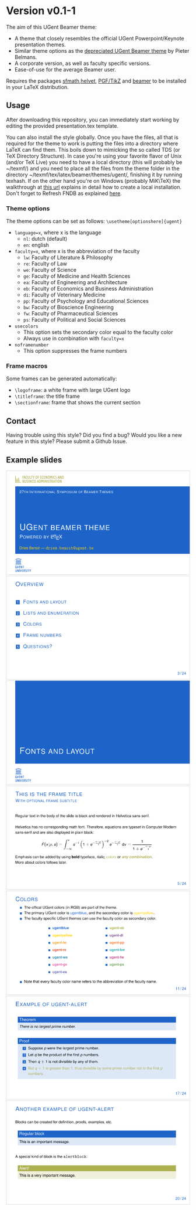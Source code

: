 # Version v0.1-1

The aim of this UGent Beamer theme:
* A theme that closely resembles the official UGent Powerpoint/Keynote presentation themes.
* Similar theme options as the [depreciated UGent Beamer theme](https://github.com/pbelmans/ugent-beamer) by Pieter Belmans.
* A corporate version, as well as faculty specific versions.
* Ease-of-use for the average Beamer user.

Requires the packages [sfmath](https://ctan.org/pkg/sfmath),[helvet](https://ctan.org/pkg/helvet), [PGF/TikZ](https://ctan.org/pkg/pgf) and [beamer](https://ctan.org/pkg/beamer) to be installed in your LaTeX distribution.

## Usage

After downloading this repository, you can immediately start working by editing the provided presentation.tex template.

You can also install the style globally. Once you have the files, all that is required for the theme to work is putting the files into a directory where LaTeX can find them. This boils down to mimicking the so called TDS (or TeX Directory Structure). In case you're using your favorite flavor of Unix (and/or TeX Live) you need to have a local directory (this will probably be ~/texmf/) and you need to place all the files from the theme folder in the directory ~/texmf/tex/latex/beamer/themes/ugent/, finishing it by running texhash. If on the other hand you're on Windows (probably MiK\TeX) the walkthrough at [this url](http://docs.miktex.org/manual/localadditions.html) explains in detail how to create a local installation. Don't forget to Refresh FNDB as explained [here](http://docs.miktex.org/manual/configuring.html#fndbupdate).

### Theme options

The theme options can be set as follows:
`\usetheme[optionshere]{ugent}`

* `language=x`, where x is the language
  * `nl`: dutch (default)
  * `en`: english
* `faculty=x`, where x is the abbreviation of the faculty
  * `lw`: Faculty of Literature & Philosophy
  * `re`: Faculty of Law
  * `we`: Faculty of Science
  * `ge`: Faculty of Medicine and Health Sciences
  * `ea`: Faculty of Engineering and Architecture
  * `eb`: Faculty of Economics and Business Administration
  * `di`: Faculty of Veterinary Medicine
  * `pp`: Faculty of Psychology and Educational Sciences
  * `bw`: Faculty of Bioscience Engineering
  * `fw`: Faculty of Pharmaceutical Sciences
  * `ps`: Faculty of Political and Social Sciences
* `usecolors`
  * This option sets the secondary color equal to the faculty color
  * Always use in combination with `faculty=x`
* `noframenumber`
  * This option suppresses the frame numbers
  
### Frame macros

Some frames can be generated automatically:
* `\logoframe`: a white frame with large UGent logo
* `\titleframe`: the title frame
* `\sectionframe`: frame that shows the current section

## Contact

Having trouble using this style? Did you find a bug? Would you like a new feature in this style? Please submit a Github Issue. 

## Example slides

![](media/screenshots/screenshot-0.png)
![](media/screenshots/screenshot-1.png)
![](media/screenshots/screenshot-2.png)
![](media/screenshots/screenshot-3.png)
![](media/screenshots/screenshot-4.png)
![](media/screenshots/screenshot-5.png)
![](media/screenshots/screenshot-6.png)
